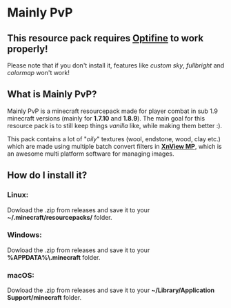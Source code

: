 # Mainly PvP
## This resource pack requires [Optifine](https://optifine.net) to work properly!
Please note that if you don't install it, features like *custom sky*, *fullbright* and *colormap* won't work!

## What is Mainly PvP?
Mainly PvP is a minecraft resourcepack made for player combat in sub 1.9 minecraft versions (mainly for **1.7.10** and **1.8.9**). The main goal for this resource pack is to still keep things *vanilla* like, while making them better :).

This pack contains a lot of "*oily*" textures (wool, endstone, wood, clay etc.) which are made using multiple batch convert filters in **[XnView MP](https://xnview.com)**, which is an awesome multi platform software for managing images.

## How do I install it?
### Linux:
Dowload the .zip from releases and save it to your **~/.minecraft/resourcepacks/** folder.
### Windows:
Dowload the .zip from releases and save it to your **%APPDATA%\\.minecraft** folder.
### macOS:
Dowload the .zip from releases and save it to your **~/Library/Application Support/minecraft** folder.